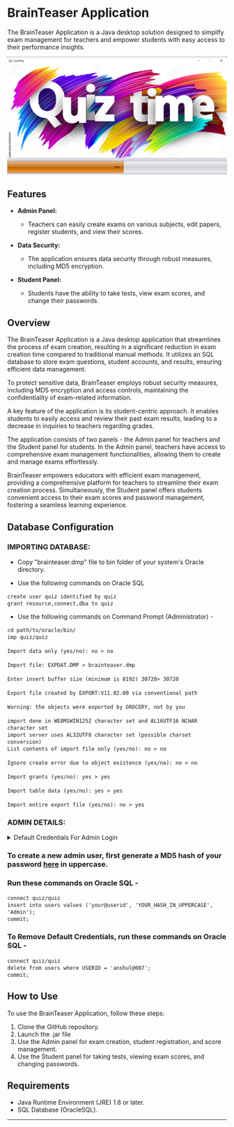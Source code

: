 # BrainTeaser Application

The BrainTeaser Application is a Java desktop solution designed to simplify exam management for teachers and empower students with easy access to their performance insights.

![Splash Screen](images/SplashScreen.png)

## Features

- **Admin Panel:**
  - Teachers can easily create exams on various subjects, edit papers, register students, and view their scores.

- **Data Security:**
  - The application ensures data security through robust measures, including MD5 encryption.

- **Student Panel:**
  - Students have the ability to take tests, view exam scores, and change their passwords.

## Overview

The BrainTeaser Application is a Java desktop application that streamlines the process of exam creation, resulting in a significant reduction in exam creation time compared to traditional manual methods. It utilizes an SQL database to store exam questions, student accounts, and results, ensuring efficient data management.

To protect sensitive data, BrainTeaser employs robust security measures, including MD5 encryption and access controls, maintaining the confidentiality of exam-related information.

A key feature of the application is its student-centric approach. It enables students to easily access and review their past exam results, leading to a decrease in inquiries to teachers regarding grades.

The application consists of two panels - the Admin panel for teachers and the Student panel for students. In the Admin panel, teachers have access to comprehensive exam management functionalities, allowing them to create and manage exams effortlessly.

BrainTeaser empowers educators with efficient exam management, providing a comprehensive platform for teachers to streamline their exam creation process. Simultaneously, the Student panel offers students convenient access to their exam scores and password management, fostering a seamless learning experience.


## Database Configuration


### IMPORTING DATABASE:

* Copy "brainteaser.dmp" file to bin folder of your system's Oracle directory.

* Use the following commands on Oracle SQL

```
create user quiz identified by quiz
grant resource,connect,dba to quiz
```

* Use the following commands on Command Prompt (Administrator) -


```
cd path/to/oracle/bin/
imp quiz/quiz

Import data only (yes/no): no > no

Import file: EXPDAT.DMP > brainteaser.dmp

Enter insert buffer size (minimum is 8192) 30720> 30720

Export file created by EXPORT:V11.02.00 via conventional path

Warning: the objects were exported by GROCERY, not by you

import done in WE8MSWIN1252 character set and AL16UTF16 NCHAR character set
import server uses AL32UTF8 character set (possible charset conversion)
List contents of import file only (yes/no): no > no

Ignore create error due to object existence (yes/no): no > no

Import grants (yes/no): yes > yes

Import table data (yes/no): yes > yes

Import entire export file (yes/no): no > yes
```

### ADMIN DETAILS: ###


<details>
  <summary>Default Credentials For Admin Login</summary>
  <p>User ID : anshul@007</p>
  <p>Password : password</p>
</details>

### To create a new admin user, first generate a MD5 hash of your password [here](https://codebeautify.org/md5-hash-generator) in uppercase.

### Run these commands on Oracle SQL -

```
connect quiz/quiz
insert into users values ('your@userid', 'YOUR_HASH_IN_UPPERCASE', 'Admin');
commit;
```
### To Remove Default Credentials, run these commands on Oracle SQL -

```
connect quiz/quiz
delete from users where USERID = 'anshul@007';
commit;
```

## How to Use

To use the BrainTeaser Application, follow these steps:

1. Clone the GitHub repository.
2. Launch the .jar file
3. Use the Admin panel for exam creation, student registration, and score management.
4. Use the Student panel for taking tests, viewing exam scores, and changing passwords.

## Requirements

- Java Runtime Environment (JRE) 1.8 or later.
- SQL Database (OracleSQL).

---

